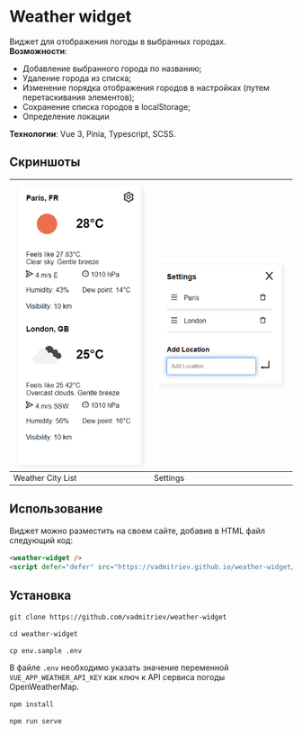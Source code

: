 # Weather widget
Виджет для отображения погоды в выбранных городах.  
**Возможности**: 
- Добавление выбранного города по названию;
- Удаление города из списка;
- Изменение порядка отображения городов в настройках (путем перетаскивания элементов);
- Сохранение списка городов в localStorage;
- Определение локации

**Технологии**: Vue 3, Pinia, Typescript, SCSS.

## Скриншоты
|  ![weather city list](./screens/weather.png)        | ![settings](./screens/settings.png)      |
|----------|---------|
| Weather City List | Settings |

## Использование
Виджет можно разместить на своем сайте, добавив в HTML файл следующий код:
```HTML
<weather-widget />
<script defer="defer" src="https://vadmitriev.github.io/weather-widget/index.js"></script>
```

## Установка
```console
git clone https://github.com/vadmitriev/weather-widget
```

```console
cd weather-widget
```

```console
cp env.sample .env
```

В файле `.env` необходимо указать значение переменной `VUE_APP_WEATHER_API_KEY` как ключ к API сервиса погоды OpenWeatherMap.

```console
npm install
```

```console
npm run serve
```
